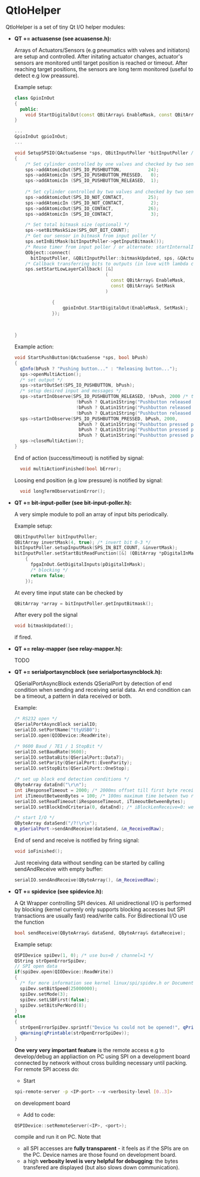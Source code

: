 QtIoHelper
============

QtIoHelper is a set of tiny Qt I/O helper modules:

* **QT += actuasense (see acuasense.h):**

  Arrays of Actuators/Sensors (e.g pneumatics with valves and initiators) are setup and controlled. After initating actuator changes, actuator's sensors are monitored until target position is reached or timeout. After reaching target positions, the sensors are long term monitored (useful to detect e.g low preassure).

  Example setup:
  ```cpp
  class GpioInOut
  {
    public:
      void StartDigitalOut(const QBitArray& EnableMask, const QBitArray& SetMask);
  }
  
  ...
  GpioInOut gpioInOut;
  ...
  
  void SetupSPSIO(QActuaSense *sps, QBitInputPoller *bitInputPoller /* see below */)
  {
      /* Set cylinder controlled by one valves and checked by two sensors */
      sps->addAtomicOut(SPS_IO_PUSHBUTTON,          24);
      sps->addAtomicIn (SPS_IO_PUSHBUTTON_PRESSED,   0);
      sps->addAtomicIn (SPS_IO_PUSHBUTTON_RELEASED,  1);
      
      /* Set cylinder controlled by two valves and checked by two sensors */
      sps->addAtomicOut(SPS_IO_NOT_CONTACT,         25);
      sps->addAtomicIn (SPS_IO_NOT_CONTACT,          2);
      sps->addAtomicOut(SPS_IO_CONTACT,             26);
      sps->addAtomicIn (SPS_IO_CONTACT,              3);

      /* Set total bitmask size (optional) */
      sps->setBitMaskSize(SPS_OUT_BIT_COUNT);
      /* Get our sensor in bitmask from input poller */
      sps.setInBitMask(bitInputPoller->getInputBitmask());
      /* Reuse timer from input poller / or alternate: startInternalInputPoll(int milliSeconds); */
      QObject::connect(
        bitInputPoller, &QBitInputPoller::bitmaskUpdated, sps, &QActuaSense::onPollTimer);
      /* Callback transferring bits to outputs (in love with lambda callbacks :) */
      sps.setStartLowLayerCallback( [&]
                                    (
                                      const QBitArray& EnableMask,
                                      const QBitArray& SetMask
                                    )

                {
                    gpioInOut.StartDigitalOut(EnableMask, SetMask);
                });

      
      
  }
  ```
  
  Example action:
  ```cpp
  void StartPushButton(QActuaSense *sps, bool bPush)
  {
    qInfo(bPush ? "Pushing button..." : "Releasing button...");
    sps->openMultiAction();
    /* set output */
    sps->startOutSet(SPS_IO_PUSHBUTTON, bPush);
    /* setup desired input and messages */
    sps->startInObserve(SPS_IO_PUSHBUTTON_RELEASED, !bPush, 2000 /* timeoutMs */,
                         !bPush ? QLatin1String("Pushbutton released position was reached successful") : QString(),
                         !bPush ? QLatin1String("Pushbutton released position was not reached!") : QString(),
                         !bPush ? QLatin1String("Pushbutton released position got lost!") : QString());
    sps->startInObserve(SPS_IO_PUSHBUTTON_PRESSED, bPush, 2000,
                          bPush ? QLatin1String("Pushbutton pressed position was reached successful") : QString(),
                          bPush ? QLatin1String("Pushbutton pressed position was not reached!") : QString(),
                          bPush ? QLatin1String("Pushbutton pressed position got lost!") : QString());
    sps->closeMultiAction();
  }
  ```
  
  End of action (success/timeout) is notified by signal:
  ```cpp
    void multiActionFinished(bool bError);
  ```
  
  Loosing end position (e.g low pressure) is notified by signal:
  ```cpp
    void longTermObservationError();
  ```
  
* **QT += bit-input-poller (see bit-input-poller.h):**

  A very simple module to poll an array of input bits periodically.

  Example setup:
  ```cpp
  QBitInputPoller bitInputPoller;
  QBitArray invertMask(4, true); /* invert bit 0-3 */
  bitInputPoller.setupInputMask(SPS_IN_BIT_COUNT, &invertMask);
  bitInputPoller.setStartBitReadFunction([&] (QBitArray *pDigitalInMask)
      {
        fpgaInOut.GetDigitalInputs(pDigitalInMask);
        /* blocking */
        return false;
      });
  ```
  
  At every time input state can be checked by
  ```cpp
  QBitArray *array = bitInputPoller.getInputBitmask();
  ```
  
  After every poll the signal
  ```cpp
  void bitmaskUpdated();
  ```
  if fired.

* **QT += relay-mapper (see relay-mapper.h):**

  TODO

* **QT += serialportasyncblock (see serialportasyncblock.h):**

  QSerialPortAsyncBlock extends QSerialPort by detection of end condition when sending and receiving serial data. An end condition can be a timeout, a pattern in data received or both.
  
  Example:
  ```cpp
  /* RS232 open */
  QSerialPortAsyncBlock serialIO;
  serialIO.setPortName("ttyUSB0");
  serialIO.open(QIODevice::ReadWrite);

  /* 9600 Baud / 7E1 / 1 StopBit */
  serialIO.setBaudRate(9600);
  serialIO.setDataBits(QSerialPort::Data7);
  serialIO.setParity(QSerialPort::EvenParity);
  serialIO.setStopBits(QSerialPort::OneStop);

  /* set up block end detection conditions */
  QByteArray dataEnd("\r\n");
  int iResponseTimeout = 2000; /* 2000ms offset till first byte received */
  int iTimeoutBetweenBytes = 100; /* 100ms maximum time between two received bytes */
  serialIO.setReadTimeout(iResponseTimeout, iTimeoutBetweenBytes);
  serialIO.setBlockEndCriteria(0, dataEnd); /* iBlockLenReceive=0: we have varying response lengths */

  /* start I/O */
  QByteArray dataSend("/?!\r\n");
  m_pSerialPort->sendAndReceive(dataSend, &m_ReceivedRaw);
  ```
  End of send and receive is notified by firing signal:
  ```cpp
  void ioFinished();
  ```
  Just receiving data without sending can be started by calling sendAndReceive with empty buffer:
  ```cpp
  serialIO.sendAndReceive(QByteArray(), &m_ReceivedRaw);
  ```
  
* **QT += spidevice (see spidevice.h):**

  A Qt Wrapper controlling SPI devices. All unidirectional I/O is performed by blocking (kernel currenly only supports blocking accesses but SPI transactions are usually fast) read/write calls. For Bidirectional I/O use the function
  
  ```cpp
  bool sendReceive(QByteArray& dataSend, QByteArray& dataReceive);
  ```
  
  Example setup:
  
  ```cpp
  QSPIDevice spiDev(1, 0); /* use bus=0 / channel=1 */
  QString strOpenErrorSpiDev;
  // SPI open data
  if(spiDev.open(QIODevice::ReadWrite))
  {
    /* for more information see kernel linux/spi/spidev.h or Documentation/spi/spidev */
    spiDev.setBitSpeed(25000000);
    spiDev.setMode(3);
    spiDev.setLSBFirst(false);
    spiDev.setBitsPerWord(8);
  }
  else
  {
    strOpenErrorSpiDev.sprintf("Device %s could not be opened!", qPrintable(spiDev.fileName()));
    qWarning(qPrintable(strOpenErrorSpiDev));
  }
  ```
  **One very very important feature** is the remote access e.g to develop/debug an appliaction on PC using SPI on a development board connected by network without cross building necessary until packing. For remote SPI access do:
  
  * Start
  ```sh
  spi-remote-server -p <IP-port> --v <verbosity-level [0..3]>
  ```
    on development board
  
  * Add to code:
  ```cpp
  QSPIDevice::setRemoteServer(<IP>, <port>);
  ```
    compile and run it on PC. Note that
    
    * all SPI accesses are **fully transparent** - it feels as if the SPIs are on the PC. Device names are those found on development board.
    * a high **verbosity level is very helpful for debugging**: the bytes transfered are displayed (but also slows down communication).

